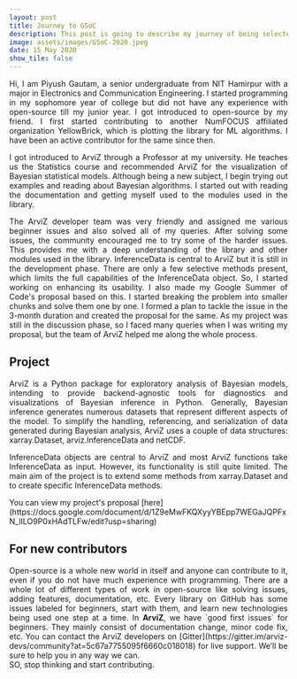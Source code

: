 ```yaml
---
layout: post
title: Journey to GSoC
description: This post is going to describe my journey of being selected as the student developer for Signac under Google summer of code an overview of my project.
image: assets/images/GSoC-2020.jpeg
date: 15 May 2020
show_tile: false
---
```



<p align = "justify">Hi, I am Piyush Gautam, a senior undergraduate from NIT Hamirpur with a major in Electronics and Communication Engineering. I started programming in my sophomore year of college but did not have any experience with open-source till my junior year. I got introduced to open-source by my friend. I first started contributing to another NumFOCUS affiliated organization YellowBrick, which is plotting the library for ML algorithms. I have been an active contributor for the same since then.</p>

<p align = "justify">I got introduced to ArviZ through a Professor at my university. He teaches us the Statistics course and recommended ArviZ for the visualization of Bayesian statistical models. Although being a new subject, I begin trying out examples and reading about Bayesian algorithms. I started out with reading the documentation and getting myself used to the modules used in the library.</p>

<p align = "justify">The ArviZ developer team was very friendly and assigned me various beginner issues and also solved all of my queries. After solving some issues, the community encouraged me to try some of the harder issues. This provides me with a deep understanding of the library and other modules used in the library. InferenceData is central to ArviZ but it is still in the development phase. There are only a few selective methods present, which limits the full capabilities of the InferenceData object. So, I started working on enhancing its usability. I also made my Google Summer of Code's proposal based on this. I started breaking the problem into smaller chunks and solve them one by one. I formed a plan to tackle the issue in the 3-month duration and created the proposal for the same. As my project was still in the discussion phase, so I faced many queries when I was writing my proposal, but the team of ArviZ helped me along the whole process.</p>

## Project

<p align = "justify">ArviZ is a Python package for exploratory analysis of Bayesian models, intending to provide backend-agnostic tools for diagnostics and visualizations of Bayesian inference in Python. Generally, Bayesian inference generates numerous datasets that represent different aspects of the model. To simplify the handling, referencing, and serialization of data generated during Bayesian analysis, ArviZ uses a couple of data structures: xarray.Dataset, arviz.InferenceData and netCDF.</p>

<p align = "justify">InferenceData objects are central to ArviZ and most ArviZ functions take InferenceData as input. However, its functionality is still quite limited. The main aim of the project is to extend some methods from xarray.Dataset and to create specific InferenceData methods.<br> </p>
You can view my project's proposal [here](https://docs.google.com/document/d/1Z9eMwFKQXyyYBEpp7WEGaJQPFxN_lILO9P0xHAdTLFw/edit?usp=sharing)

## For new contributors

<p align = "justify">Open-source is a whole new world in itself and anyone can contribute to it, even if you do not have much experience with programming. There are a whole lot of different types of work in open-source like solving issues, adding features, documentation, etc. Every library on GitHub has some issues labeled for beginners, start with them, and learn new technologies being used one step at a time. In <b>ArviZ</b>, we have `good first issues` for beginners. They mainly consist of documentation change, minor code fix, etc. You can contact the ArviZ developers on [Gitter](https://gitter.im/arviz-devs/community?at=5c67a7755095f6660c018018) for live support. We’ll be sure to help you in any way we can. <br> SO, stop thinking and start contributing.</p>
